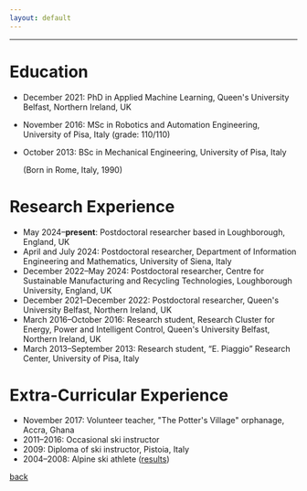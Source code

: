 ```yaml
---
layout: default
---
```


---

# Education
* December 2021: PhD in Applied Machine Learning, Queen's University Belfast, Northern Ireland, UK 
* November 2016: MSc in Robotics and Automation Engineering, University of Pisa, Italy (grade: 110/110)
* October 2013: BSc in Mechanical Engineering, University of Pisa, Italy 

  (Born in Rome, Italy, 1990)

# Research Experience
* May 2024&ndash;**present**: Postdoctoral researcher based in Loughborough, England, UK 
* April and July 2024: Postdoctoral researcher, Department of Information Engineering and Mathematics, University of Siena, Italy 
* December 2022&ndash;May 2024: Postdoctoral researcher, Centre for Sustainable Manufacturing and Recycling Technologies, Loughborough University, England, UK 
* December 2021&ndash;December 2022: Postdoctoral researcher, Queen's University Belfast, Northern Ireland, UK 
* March 2016&ndash;October 2016: Research student, Research Cluster for Energy, Power and Intelligent Control, Queen's University Belfast, Northern Ireland, UK 
* March 2013&ndash;September 2013: Research student, “E. Piaggio” Research Center, University of Pisa, Italy 

# Extra-Curricular Experience
* November 2017: Volunteer teacher, "The Potter's Village" orphanage, Accra, Ghana 
* 2011&ndash;2016: Occasional ski instructor 
* 2009: Diploma of ski instructor, Pistoia, Italy 
* 2004&ndash;2008: Alpine ski athlete ([results](https://www.fis-ski.com/DB/general/athlete-biography.html?sectorcode=AL&competitorid=121216&type=result))  

[back](./)

